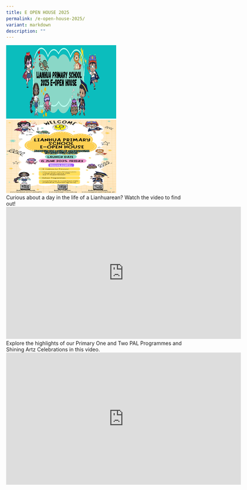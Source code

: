 ```yaml
---
title: E OPEN HOUSE 2025
permalink: /e-open-house-2025/
variant: markdown
description: ""
---
```

<img height="200" width="300" alt="Description of image" src="/images/Potential%20Parents%20&amp;%20Students/E%20OPEN%20HOUSE%202025/EOpenHouseWebsitebanner2025.jpg">

<br>

<img height="200" width="300" alt="Description of image" src="/images/Potential%20Parents%20&amp;%20Students/E%20OPEN%20HOUSE%202025/EOpenHousePoster2025.jpg">

<br>
Curious about a day in the life of a Lianhuarean? Watch the video to find out!
<iframe allowfullscreen="" allow="accelerometer; autoplay; clipboard-write; encrypted-media; gyroscope; picture-in-picture; web-share" frameborder="0" title="Our School, Our Playground  Come and Explore with Our P1 Superheroes!" src="https://www.youtube.com/embed/WMtrApjV6Pc" height="360" width="640"></iframe>

<br>
Explore the highlights of our Primary One and Two PAL Programmes and Shining Artz Celebrations in this video.
<iframe allowfullscreen="" allow="accelerometer; autoplay; clipboard-write; encrypted-media; gyroscope; picture-in-picture; web-share" frameborder="0" title="Lianhua Primary School P1 &amp; P2 PAL and Shining Artz Celebrations" src="https://www.youtube.com/embed/auJtdq9V-PQ" height="360" width="640"></iframe>